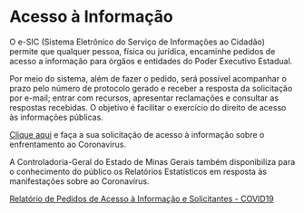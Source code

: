 # Acesso à Informação

O e-SIC (Sistema Eletrônico do Serviço de Informações ao Cidadão) permite que qualquer pessoa, física ou jurídica, encaminhe pedidos de acesso a informação para órgãos e entidades do Poder Executivo Estadual.

Por meio do sistema, além de fazer o pedido, será possível acompanhar o prazo pelo número de protocolo gerado e receber a resposta da solicitação por e-mail; entrar com recursos, apresentar reclamações e consultar as respostas recebidas. O objetivo é facilitar o exercício do direito de acesso às informações públicas.

[Clique aqui](http://www.acessoainformacao.mg.gov.br/) e faça a sua solicitação de acesso à informação sobre o enfrentamento ao Coronavírus.

A Controladoria-Geral do Estado de Minas Gerais também disponibiliza para o conhecimento do público os Relatórios Estatísticos em resposta às manifestações sobre ao Coronavírus. 

[Relatório de Pedidos de Acesso à Informação e Solicitantes - COVID19]()
